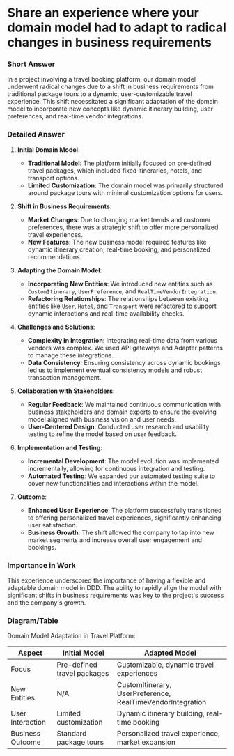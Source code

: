 # Share an experience where your domain model had to adapt to radical changes in business requirements

### Short Answer
In a project involving a travel booking platform, our domain model underwent radical changes due to a shift in business requirements from traditional package tours to a dynamic, user-customizable travel experience. This shift necessitated a significant adaptation of the domain model to incorporate new concepts like dynamic itinerary building, user preferences, and real-time vendor integrations.

### Detailed Answer
1. **Initial Domain Model**:
    - **Traditional Model**: The platform initially focused on pre-defined travel packages, which included fixed itineraries, hotels, and transport options.
    - **Limited Customization**: The domain model was primarily structured around package tours with minimal customization options for users.

2. **Shift in Business Requirements**:
    - **Market Changes**: Due to changing market trends and customer preferences, there was a strategic shift to offer more personalized travel experiences.
    - **New Features**: The new business model required features like dynamic itinerary creation, real-time booking, and personalized recommendations.

3. **Adapting the Domain Model**:
    - **Incorporating New Entities**: We introduced new entities such as `CustomItinerary`, `UserPreference`, and `RealTimeVendorIntegration`.
    - **Refactoring Relationships**: The relationships between existing entities like `User`, `Hotel`, and `Transport` were refactored to support dynamic interactions and real-time availability checks.

4. **Challenges and Solutions**:
    - **Complexity in Integration**: Integrating real-time data from various vendors was complex. We used API gateways and Adapter patterns to manage these integrations.
    - **Data Consistency**: Ensuring consistency across dynamic bookings led us to implement eventual consistency models and robust transaction management.

5. **Collaboration with Stakeholders**:
    - **Regular Feedback**: We maintained continuous communication with business stakeholders and domain experts to ensure the evolving model aligned with business vision and user needs.
    - **User-Centered Design**: Conducted user research and usability testing to refine the model based on user feedback.

6. **Implementation and Testing**:
    - **Incremental Development**: The model evolution was implemented incrementally, allowing for continuous integration and testing.
    - **Automated Testing**: We expanded our automated testing suite to cover new functionalities and interactions within the model.

7. **Outcome**:
    - **Enhanced User Experience**: The platform successfully transitioned to offering personalized travel experiences, significantly enhancing user satisfaction.
    - **Business Growth**: The shift allowed the company to tap into new market segments and increase overall user engagement and bookings.

### Importance in Work
This experience underscored the importance of having a flexible and adaptable domain model in DDD. The ability to rapidly align the model with significant shifts in business requirements was key to the project's success and the company's growth.

### Diagram/Table
Domain Model Adaptation in Travel Platform:

| Aspect                  | Initial Model               | Adapted Model                               |
|-------------------------|-----------------------------|---------------------------------------------|
| Focus                   | Pre-defined travel packages | Customizable, dynamic travel experiences    |
| New Entities            | N/A                         | CustomItinerary, UserPreference, RealTimeVendorIntegration |
| User Interaction        | Limited customization       | Dynamic itinerary building, real-time booking |
| Business Outcome        | Standard package tours      | Personalized travel experience, market expansion |